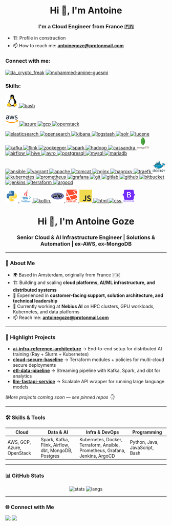 <h1 align="center">Hi 👋, I'm Antoine</h1>

<h3 align="center">I'm a Cloud Engineer from France 🇫🇷</h3>

- 🏗 Profile in construction
- 📫 How to reach me: **antoinegoze@protonmail.com**


<h3 align="left">Connect with me:</h3>
<p align="left">
<a href="https://twitter.com/AntoineGoze_" target="blank"><img align="center" src="https://raw.githubusercontent.com/rahuldkjain/github-profile-readme-generator/master/src/images/icons/Social/twitter.svg" alt="da_crypto_freak" height="30" width="40" /></a>
<a href="https://www.linkedin.com/in/antoinegoze" target="blank"><img align="center" src="https://raw.githubusercontent.com/rahuldkjain/github-profile-readme-generator/master/src/images/icons/Social/linked-in-alt.svg" alt="mohammed-amine-guesmi" height="30" width="40" /></a>
</p>

<h3 align="left">Skills:</h3>
<p align="left"> 
  <a href="https://www.linux.org/" target="_blank" rel="noreferrer"> <img src="https://raw.githubusercontent.com/devicons/devicon/master/icons/linux/linux-original.svg" alt="linux" width="40" height="40"/> </a> 
  <a href="https://www.gnu.org/software/bash/" target="_blank" rel="noreferrer"> <img src="https://www.vectorlogo.zone/logos/gnu_bash/gnu_bash-icon.svg" alt="bash" width="40" height="40"/> </a> 
  
  <a href="https://aws.amazon.com" target="_blank" rel="noreferrer"> <img src="https://raw.githubusercontent.com/devicons/devicon/master/icons/amazonwebservices/amazonwebservices-original-wordmark.svg" alt="aws" width="40" height="40"/> </a> 
  <a href="https://azure.microsoft.com/en-in/" target="_blank" rel="noreferrer"> <img src="https://www.vectorlogo.zone/logos/microsoft_azure/microsoft_azure-icon.svg" alt="azure" width="40" height="40"/> </a> 
  <a href="https://cloud.google.com" target="_blank" rel="noreferrer"> <img src="https://www.vectorlogo.zone/logos/google_cloud/google_cloud-icon.svg" alt="gcp" width="40" height="40"/> </a> 
  <a href="https://www.openstack.org" target="_blank" rel="noreferrer"> <img src="https://www.vectorlogo.zone/logos/openstack/openstack-icon.svg" alt="openstack" width="40" height="40"/> </a> 
  
  <a href="https://www.elastic.co" target="_blank" rel="noreferrer"> <img src="https://www.vectorlogo.zone/logos/elastic/elastic-icon.svg" alt="elasticsearch" width="40" height="40"/> </a> 
  <a href="https://opensearch.org" target="_blank" rel="noreferrer"> <img src="https://opensearch.org/assets/opensearch-twitter-card.png" alt="opensearch" width="40" height="40"/> </a> 
  <a href="https://www.elastic.co/fr/kibana" target="_blank" rel="noreferrer"> <img src="https://www.vectorlogo.zone/logos/elasticco_kibana/elasticco_kibana-icon.svg" alt="kibana" width="40" height="40"/> </a> 
  <a href="https://www.elastic.co/logstash" target="_blank" rel="noreferrer"> <img src="https://www.vectorlogo.zone/logos/elasticco_logstash/elasticco_logstash-icon.svg" alt="logstash" width="40" height="40"/> </a> 
  <a href="https://solr.apache.org" target="_blank" rel="noreferrer"> <img src="https://www.vectorlogo.zone/logos/apache_solr/apache_solr-ar21.svg" alt="solr" width="40" height="40"/> </a> 
  <a href="https://lucene.apache.org" target="_blank" rel="noreferrer"> <img src="https://www.vectorlogo.zone/logos/apache_lucene/apache_lucene-icon.svg" alt="lucene" width="40" height="40"/> </a> 
  <a href="https://kafka.apache.org" target="_blank" rel="noreferrer"> <img src="https://www.vectorlogo.zone/logos/apache_kafka/apache_kafka-icon.svg" alt="kafka" width="40" height="40"/> </a> 
    <a href="https://flink.apache.org" target="_blank" rel="noreferrer"> <img src="https://flink.apache.org/img/logo/png/1000/flink_squirrel_1000.png" alt="flink" width="40" height="40"/> </a> 
    <a href="https://zookeeper.apache.org" target="_blank" rel="noreferrer"> <img src="https://www.vectorlogo.zone/logos/apache_zookeeper/apache_zookeeper-icon.svg" alt="zookeeper" width="40" height="40"/> </a> 
    <a href="https://spark.apache.org" target="_blank" rel="noreferrer"> <img src="https://www.vectorlogo.zone/logos/apache_spark/apache_spark-ar21.svg" alt="spark" width="40" height="40"/> </a> 
  <a href="https://hadoop.apache.org" target="_blank" rel="noreferrer"> <img src="https://www.vectorlogo.zone/logos/apache_hadoop/apache_hadoop-icon.svg" alt="hadoop" width="40" height="40"/> </a> 
  <a href="https://cassandra.apache.org/" target="_blank" rel="noreferrer"> <img src="https://www.vectorlogo.zone/logos/apache_cassandra/apache_cassandra-icon.svg" alt="cassandra" width="40" height="40"/> </a> 
  <a href="https://www.mongodb.com/" target="_blank" rel="noreferrer"> <img src="https://raw.githubusercontent.com/devicons/devicon/master/icons/mongodb/mongodb-original-wordmark.svg" alt="mongodb" width="40" height="40"/> </a> 
  <a href="https://airflow.apache.org" target="_blank" rel="noreferrer"> <img src="https://airflow.apache.org/docs/apache-airflow/2.3.2/_images/pin_large.png" alt="airflow" width="40" height="40"/> </a> 
  <a href="https://hive.apache.org" target="_blank" rel="noreferrer"> <img src="https://www.vectorlogo.zone/logos/apache_hive/apache_hive-icon.svg" alt="hive" width="40" height="40"/> </a> 
  <a href="https://avro.apache.org" target="_blank" rel="noreferrer"> <img src="https://www.vectorlogo.zone/logos/apache_avro/apache_avro-icon.svg" alt="avro" width="40" height="40"/> </a> 
  <a href="https://www.postgresql.org" target="_blank" rel="noreferrer"> <img src="https://www.vectorlogo.zone/logos/postgresql/postgresql-icon.svg" alt="postgresql" width="40" height="40"/> </a>
  <a href="https://www.mysql.com" target="_blank" rel="noreferrer"> <img src="https://www.vectorlogo.zone/logos/mysql/mysql-ar21.svg" alt="mysql" width="40" height="40"/> </a>
  <a href="https://mariadb.org/" target="_blank" rel="noreferrer"> <img src="https://www.vectorlogo.zone/logos/mariadb/mariadb-icon.svg" alt="mariadb" width="40" height="40"/> </a>
  
  <a href="https://www.ansible.com" target="_blank" rel="noreferrer"> <img src="https://www.vectorlogo.zone/logos/ansible/ansible-icon.svg" alt="ansible" width="40" height="40"/> </a> 
  <a href="https://www.vagrantup.com/" target="_blank" rel="noreferrer"> <img src="https://www.vectorlogo.zone/logos/vagrantup/vagrantup-icon.svg" alt="vagrant" width="40" height="40"/> </a>
  <a href="https://httpd.apache.org" target="_blank" rel="noreferrer"> <img src="https://www.vectorlogo.zone/logos/apache/apache-ar21.svg" alt="apache" width="40" height="40"/> </a>
  <a href="https://tomcat.apache.org" target="_blank" rel="noreferrer"> <img src="https://www.vectorlogo.zone/logos/apache_tomcat/apache_tomcat-icon.svg" alt="tomcat" width="40" height="40"/> </a>
  <a href="https://www.nginx.com" target="_blank" rel="noreferrer"> <img src="https://www.vectorlogo.zone/logos/nginx/nginx-ar21.svg" alt="nginx" width="40" height="40"/> </a>
  <a href="https://www.haproxy.org" target="_blank" rel="noreferrer"> <img src="https://www.vectorlogo.zone/logos/haproxy/haproxy-ar21.svg" alt="haproxy" width="40" height="40"/> </a>
  <a href="https://doc.traefik.io/traefik" target="_blank" rel="noreferrer"> <img src="https://www.vectorlogo.zone/logos/traefikio/traefikio-icon.svg" alt="traefk" width="40" height="40"/> </a>
  <a href="https://www.docker.com/" target="_blank" rel="noreferrer"> <img src="https://raw.githubusercontent.com/devicons/devicon/master/icons/docker/docker-original-wordmark.svg" alt="docker" width="40" height="40"/> </a> 
  <a href="https://kubernetes.io" target="_blank" rel="noreferrer"> <img src="https://www.vectorlogo.zone/logos/kubernetes/kubernetes-icon.svg" alt="kubernetes" width="40" height="40"/> </a> 
  <a href="https://prometheus.io" target="_blank" rel="noreferrer"> <img src="https://www.vectorlogo.zone/logos/prometheusio/prometheusio-icon.svg" alt="prometheus" width="40" height="40"/> </a> 
  <a href="https://grafana.com" target="_blank" rel="noreferrer"> <img src="https://www.vectorlogo.zone/logos/grafana/grafana-icon.svg" alt="grafana" width="40" height="40"/> </a> 
  <a href="https://git-scm.com" target="_blank" rel="noreferrer"> <img src="https://www.vectorlogo.zone/logos/git-scm/git-scm-icon.svg" alt="git" width="40" height="40"/> </a> 
  <a href="https://about.gitlab.com" target="_blank" rel="noreferrer"> <img src="https://www.vectorlogo.zone/logos/gitlab/gitlab-icon.svg" alt="gitlab" width="40" height="40"/> </a> 
  <a href="https://github.com" target="_blank" rel="noreferrer"> <img src="https://www.vectorlogo.zone/logos/github/github-tile.svg" alt="github" width="40" height="40"/> </a> 
  <a href="https://bitbucket.org" target="_blank" rel="noreferrer"> <img src="https://www.vectorlogo.zone/logos/bitbucket/bitbucket-official.svg" alt="bitbucket" width="40" height="40"/> </a> 
  <a href="https://www.jenkins.io" target="_blank" rel="noreferrer"> <img src="https://www.vectorlogo.zone/logos/jenkins/jenkins-icon.svg" alt="jenkins" width="40" height="40"/> </a> 
  <a href="https://www.terraform.io" target="_blank" rel="noreferrer"> <img src="https://www.vectorlogo.zone/logos/terraformio/terraformio-icon.svg" alt="terraform" width="40" height="40"/> </a> 
  <a href="https://argo-cd.readthedocs.io/en/stable" target="_blank" rel="noreferrer"> <img src="https://www.vectorlogo.zone/logos/argoprojio/argoprojio-icon.svg" alt="argocd" width="40" height="40"/> </a> 
 
  <a href="https://www.python.org" target="_blank" rel="noreferrer"> <img src="https://raw.githubusercontent.com/devicons/devicon/master/icons/python/python-original.svg" alt="python" width="40" height="40"/> </a> 
  <a href="https://www.java.com" target="_blank" rel="noreferrer"> <img src="https://raw.githubusercontent.com/devicons/devicon/master/icons/java/java-original.svg" alt="java" width="40" height="40"/> </a> 
  <a href="https://kotlinlang.org" target="_blank" rel="noreferrer"> <img src="https://www.vectorlogo.zone/logos/kotlinlang/kotlinlang-icon.svg" alt="kotlin" width="40" height="40"/> </a> 
  <a href="https://www.php.net" target="_blank" rel="noreferrer"> <img src="https://raw.githubusercontent.com/devicons/devicon/master/icons/php/php-original.svg" alt="php" width="40" height="40"/> </a> 
  <a href="https://laravel.com/" target="_blank" rel="noreferrer"> <img src="https://raw.githubusercontent.com/devicons/devicon/master/icons/laravel/laravel-plain-wordmark.svg" alt="laravel" width="40" height="40"/> </a> 
  <a href="https://developer.mozilla.org/en-US/docs/Web/JavaScript" target="_blank" rel="noreferrer"> <img src="https://raw.githubusercontent.com/devicons/devicon/master/icons/javascript/javascript-original.svg" alt="javascript" width="40" height="40"/> </a> 
  <a href="https://html.com" target="_blank" rel="noreferrer"> <img src="https://www.vectorlogo.zone/logos/w3_html5/w3_html5-icon.svg" alt="html" width="40" height="40"/> </a> 
  <a href="https://developer.mozilla.org/en-US/docs/Web/CSS" target="_blank" rel="noreferrer"> <img src="https://www.vectorlogo.zone/logos/w3_css/w3_css-icon.svg" alt="css" width="40" height="40"/> </a> 
  <a href="https://getbootstrap.com" target="_blank" rel="noreferrer"> <img src="https://raw.githubusercontent.com/devicons/devicon/master/icons/bootstrap/bootstrap-plain-wordmark.svg" alt="bootstrap" width="40" height="40"/> </a> 
</p>


<h1 align="center">Hi 👋, I'm Antoine Goze</h1>
<h3 align="center">Senior Cloud & AI Infrastructure Engineer | Solutions & Automation | ex-AWS, ex-MongoDB</h3>

---

### 🚀 About Me
- 🌍 Based in Amsterdam, originally from France 🇫🇷  
- 🏗 Building and scaling **cloud platforms, AI/ML infrastructure, and distributed systems**  
- 🤝 Experienced in **customer-facing support, solution architecture, and technical leadership**  
- 🔭 Currently working at **Nebius AI** on HPC clusters, GPU workloads, Kubernetes, and data platforms  
- 📫 Reach me: **antoinegoze@protonmail.com**  

---

### 🔑 Highlight Projects
- [**ai-infra-reference-architecture**](#) → End-to-end setup for distributed AI training (Ray + Slurm + Kubernetes)  
- [**cloud-secure-baseline**](#) → Terraform modules + policies for multi-cloud secure deployments  
- [**etl-data-pipeline**](#) → Streaming pipeline with Kafka, Spark, and dbt for analytics  
- [**llm-fastapi-service**](#) → Scalable API wrapper for running large language models  

*(More projects coming soon — see pinned repos 👇)*  

---

### 🛠️ Skills & Tools

| Cloud | Data & AI | Infra & DevOps | Programming |
|-------|-----------|----------------|-------------|
| AWS, GCP, Azure, OpenStack | Spark, Kafka, Flink, Airflow, dbt, MongoDB, Postgres | Kubernetes, Docker, Terraform, Ansible, Prometheus, Grafana, Jenkins, ArgoCD | Python, Java, JavaScript, Bash |

---

### 📊 GitHub Stats
<p align="center">
  <img src="https://github-readme-stats.vercel.app/api?username=antoinegoze&show_icons=true&theme=tokyonight" alt="stats" height="160"/>
  <img src="https://github-readme-stats.vercel.app/api/top-langs/?username=antoinegoze&layout=compact&theme=tokyonight" alt="langs" height="160"/>
</p>

---

### 🌐 Connect with Me
<p align="left">
<a href="https://www.linkedin.com/in/antoinegoze"><img src="https://img.shields.io/badge/LinkedIn-blue?style=flat&logo=linkedin&logoColor=white" /></a>
<a href="https://twitter.com/AntoineGoze_"><img src="https://img.shields.io/badge/Twitter-black?style=flat&logo=twitter&logoColor=white" /></a>
</p>
